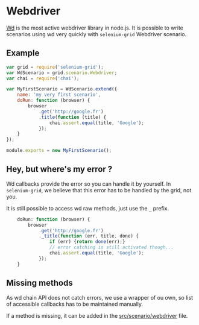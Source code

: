 Webdriver
=========

[Wd](https://github.com/admc/wd) is the most active webdriver library in node.js.
It is possible to write scenarios using wd very quickly with `selenium-grid`
Webdriver scenario.

Example
-------

``` javascript
var grid = require('selenium-grid');
var WdScenario = grid.scenario.Webdriver;
var chai = require('chai');

var MyFirstScenario = WdScenario.extend({
    name: 'my very first scenario',
    doRun: function (browser) {
        browser
            .get('http://google.fr')
            .title(function (title) {
                chai.assert.equal(title, 'Google');
            });
    }
});

module.exports = new MyFirstScenario();
```

Hey, but where's my error ?
---------------------------

Wd callbacks provide the error so you can handle it by yourself.
In `selenium-grid`, we believe that this error has to be handled by the grid,
not you.

It is still possible to access wd raw methods, just use the `_` prefix.

``` javascript
    doRun: function (browser) {
        browser
            .get('http://google.fr')
            ._title(function (err, title, done) {
                if (err) {return done(err);}
                // error catching is still activated though...
                chai.assert.equal(title, 'Google');
            });
    }
```

Missing methods
---------------

As wd chain API does not catch errors, we use a wrapper of ou own, so list of
accessible callbacks has to be maintained manually.

If a method is missing, it can be added in the
[src/scenario/webdriver](https://github.com/themouette/selenium-grid/blob/master/src/scenario/webdriver.js)
file.
